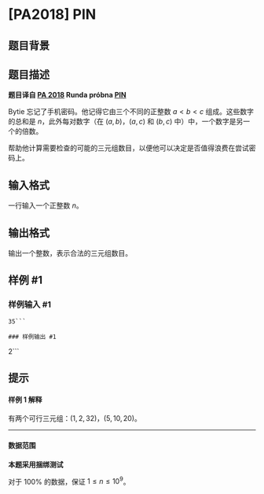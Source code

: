 # [PA2018] PIN

## 题目背景



## 题目描述

**题目译自 [PA 2018](https://sio2.mimuw.edu.pl/c/pa-2018-1/dashboard/) Runda próbna [PIN](https://sio2.mimuw.edu.pl/c/pa-2018-1/p/pin/)**

Bytie 忘记了手机密码。他记得它由三个不同的正整数 $a < b < c$ 组成。这些数字的总和是 $n$，此外每对数字（在 $(a, b)$，$(a,c)$ 和 $(b, c)$ 中）中，一个数字是另一个的倍数。

帮助他计算需要检查的可能的三元组数目，以便他可以决定是否值得浪费在尝试密码上。

## 输入格式

一行输入一个正整数 $n$。

## 输出格式

输出一个整数，表示合法的三元组数目。

## 样例 #1

### 样例输入 #1
```
35```

### 样例输出 #1

```
2```

## 提示

#### 样例 1 解释

有两个可行三元组：$(1,2,32)$，$(5,10,20)$。

------------

#### 数据范围

**本题采用捆绑测试**

对于 $100\%$ 的数据，保证 $1\le n\le 10^9$。
